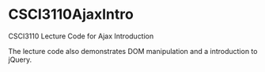# CSCI3110AjaxIntro
CSCI3110 Lecture Code for Ajax Introduction

The lecture code also demonstrates DOM manipulation and a introduction to jQuery.
